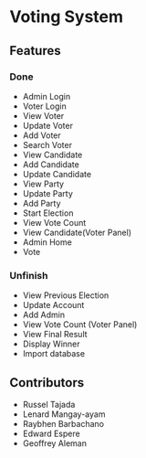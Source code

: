 
# Voting System

## Features

### Done
- Admin Login
- Voter Login
- View Voter
- Update Voter
- Add Voter
- Search Voter
- View Candidate
- Add Candidate
- Update Candidate
- View Party
- Update Party
- Add Party
- Start Election
- View Vote Count
- View Candidate(Voter Panel)
- Admin Home
- Vote

### Unfinish
- View Previous Election
- Update Account
- Add Admin
- View Vote Count (Voter Panel)
- View Final Result
- Display Winner
- Import database

## Contributors
- Russel Tajada
- Lenard Mangay-ayam
- Raybhen Barbachano
- Edward Espere
- Geoffrey Aleman
